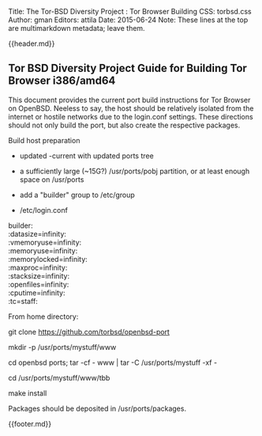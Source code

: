 Title: The Tor-BSD Diversity Project : Tor Browser Building
CSS: torbsd.css
Author: gman
Editors: attila
Date: 2015-06-24
Note: These lines at the top are multimarkdown metadata; leave them.

{{header.md}}

## Tor BSD Diversity Project Guide for Building Tor Browser i386/amd64 ##

This document provides the current port build instructions for Tor Browser on OpenBSD. Neeless to say, the host should be relatively isolated from the internet or hostile networks due to the login.conf settings. These directions should not only build the port, but also create the respective packages.

Build host preparation

* updated -current with updated ports tree

* a sufficiently large (~15G?) /usr/ports/pobj partition, or at least enough space on /usr/ports

* add a "builder" group to /etc/group

* /etc/login.conf

builder:\
	:datasize=infinity:\
	:vmemoryuse=infinity:\
	:memoryuse=infinity:\
	:memorylocked=infinity:\
	:maxproc=infinity:\
	:stacksize=infinity:\
	:openfiles=infinity:\
	:cputime=infinity:\
	:tc=staff:

From home directory:

git clone https://github.com/torbsd/openbsd-port

mkdir -p /usr/ports/mystuff/www

cd openbsd ports; tar -cf - www | tar -C /usr/ports/mystuff -xf -

cd /usr/ports/mystuff/www/tbb

make install

Packages should be deposited in /usr/ports/packages.


{{footer.md}}


